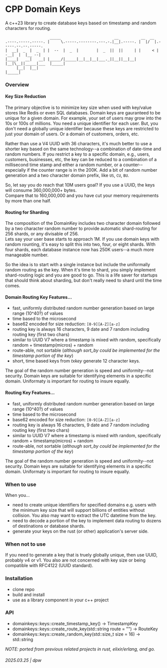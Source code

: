 # CPP Domain Keys

A c++23 library to create database keys based on timestamp and random characters for routing.

```
                    _____                        __          __  __                    
.----.-----.-----. |     \.-----.--------.---.-.|__|.-----. |  |/  |.-----.--.--.-----.
|  __|  _  |  _  | |  --  |  _  |        |  _  ||  ||     | |     < |  -__|  |  |__ --|
|____|   __|   __| |_____/|_____|__|__|__|___._||__||__|__| |__|\__||_____|___  |_____|
     |__|  |__|                                                           |_____|      
```

### Overview

#### Key Size Reduction

The primary objective is to minimize key size when used with key/value stores like Redis or even SQL databases.  Domain keys are gauranteed to be unique for a given domain.  For example, your
set of users may grow into the 10s or 100s of millions.  You need a unique identifier for each user.  But, you don't need a globally unique identifier because these keys are restricted to just 
your domain of users.  Or a domain of customers, orders, etc.

Rather than use a V4 UUID with 36 characters, it's much better to use a shorter key based on the same technology--a combination of date-time and random numbers.  If you restrict a key
to a specific domain, e.g., users, customers, businesses, etc, the key can be reduced to a combination of a millisecond time stamp and either a random number, or a counter--especially
if the counter range is in the 200K.  Add a bit of random number generation and a two character domain prefix, like `US`, `CU`, `BU`.

So, let say you do reach that 10M users goal?  If you use a UUID, the keys will consume 360,000,000+ bytes.  
Compare that to 160,000,000 and you have cut your memory requirements by more than one half.

#### Routing for Sharding

The composition of the DomainKey includes two character domain followed by a two character random number to provide automatic shard-routing for 256 shards, or any divisable of 256.  
Lets say your user base starts to approach 1M.  If you use domain keys with random rounting, it's easy to split this into two, four, or eight shards.  With four shards, each database instance
now has 250K users--a much more manageable number.

So the idea is to start with a single instance but include the uniformally random routing as the key.  When it's time to shard, you simply implement shard-routing logic and you are good to go.
This is a life saver for startups that should think about sharding, but don't really need to shard until the time comes.

#### Domain Routing Key Features...

* fast, uniformly distributed random number generation based on large range (10^40?) of values
* time based to the microsecond
* base62 encoded for size reduction: `[0-9][A-Z][a-z]`
* routing key is always 16 characters, 9 date and 7 random including routing key (first two chars)
* similar to UUID V7 where a timestamp is mixed with random, specifically random + timestamp(micros) + random
* route-able, not sortable (_although sort_by could be implemented for the timestamp portion of the key_)
* short, time based keys from _txkey_ generate 12 character keys.

The goal of the random number generation is speed and uniformity--not security.  Domain keys are suitable for identifying elements in a specific domain.  Uniformaty is important for routing to insure equally.

#### Routing Key Features...

* fast, uniformly distributed random number generation based on large range (10^40?) of values
* time based to the microsecond
* base62 encoded for size reduction: `[0-9][A-Z][a-z]`
* routing key is always 16 characters, 9 date and 7 random including routing key (first two chars)
* similar to UUID V7 where a timestamp is mixed with random, specifically random + timestamp(micros) + random
* route-able, not sortable (_although sort_by could be implemented for the timestamp portion of the key_)

The goal of the random number generation is speed and uniformity--not security.  Domain keys are suitable for identifying elements in a specific domain.  Uniformaty is important for routing to insure equally.

### When to use

When you...

* need to create unique identifiers for specified domains e.g. users with the minimum key size that will support billions of entities without collision. You also may want to extract the UTC datetime from the key.
* need to decode a portion of the key to implement data routing to dozens of destinations or database shards.
* generate your keys on the rust (or other) application's server side.

### When not to use

If you need to generate a key that is truely globally unique, then use UUID, probably v4 or v1.  You also are not concerned with key size or being compatible with RFC4122 (UUID standard).

### Installation

* clone repo
* build and install
* use as a library component in your c++ project

### API

* domainkeys::keys::create_timestamp_key() -> TimestampKey
* domainkeys::keys::create_route_key(std::string route = "") -> RouteKey
* domainkeys::keys::create_random_key(std::size_t size = 16) -> std::string

_NOTE: ported from previous related projects in rust, elixir/erlang, and go._

###### 2025.03.25 | dpw
